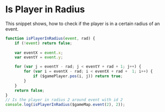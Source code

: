 # Is Player in Radius

This snippet shows, how to check if the player is in a certain radius of an event.

```js
function isPlayerInRadius(event, rad) {
    if (!event) return false;
    
    var eventX = event.x;
    var eventY = event.y;

    for (var j = eventY - rad; j < eventY + rad + 1; j++) {
        for (var i = eventX - rad; i < eventX + rad +  1; i++) {
            if ($gamePlayer.pos(i, j)) return true;
        }
    }
    return false;
}
// Is the player in radius 2 around event with id 2
console.log(isPlayerInRadius($gameMap.event(2), 2));
```
